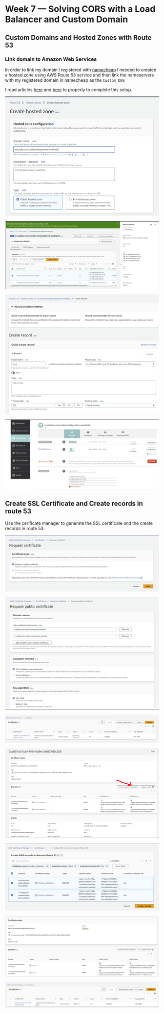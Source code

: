 # Week 7 — Solving CORS with a Load Balancer and Custom Domain

## Custom Domains and Hosted Zones with Route 53

### Link domain to Amazon Web Services

In order to link my domain I registered with [namecheap](namecheap.com) I needed to created a hosted zone using AWS Route 53 service and then link the nameservers with my registered domain in namecheap as the `Custom DNS`

I read articles [here](https://techgenix.com/namecheap-aws-ec2-linux/) and [here](https://www.namecheap.com/support/knowledgebase/article.aspx/10371/2208/how-do-i-link-my-domain-to-amazon-web-services/?psafe_param=1&gclid=Cj0KCQjwuLShBhC_ARIsAFod4fIRfkCKnkNl1Cv5R9N4XX72JYeKck-YHvhgUi3XNPQ5ZYDHB5zeKc8aAk8iEALw_wcB) to properly to complete this setup.

![created hosted zone](./assets/week-7/created_hosted_zone1.png)

![created hosted zone](./assets/week-7/created_hosted_zone2.png)

![created hosted zone](./assets/week-7/created_hosted_zone3_record_set.png)

![created hosted zone](./assets/week-7/nameservers.png)

## Create SSL Certificate and Create records in route 53

Use the cerificate manager to generate the SSL certificate and the create records in route 53.

![request ssl certificate](./assets/week-7/request_certificate1.png)

![request ssl certificate](./assets/week-7/request_certificate2.png)

![request ssl certificate](./assets/week-7/request_certificate3.png)

![request ssl certificate](./assets/week-7/request_certificate4.png)

![request ssl certificate](./assets/week-7/request_certificate5_create_records.png)

![request ssl certificate](./assets/week-7/request_certificate6_create_records.png)

![request ssl certificate](./assets/week-7/request_certificate7.png)

